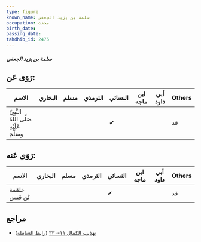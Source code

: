 ```yaml
---
type: figure
known_name: سلمة بن يزيد الجعفي
occupation: محدث
birth_date:
passing_date:
tahdhib_id: 2475
---
```

##### سلمة بن يزيد الجعفي

## رَوَى عَن:
| الاسم                                      | البخاري | مسلم | الترمذي | النسائي | ابن ماجه | أبي داود | Others |
| ------------------------------------------ | ------- | ---- | ------- | ------- | -------- | -------- | ------ |
| النَّبِيّ صَلَّى اللَّهُ عَلَيْهِ وسَلَّمَ |         |      |         | ✔       |          |          | قد     |
## رَوَى عَنه:
| الاسم         | البخاري | مسلم | الترمذي | النسائي | ابن ماجه | أبي داود | Others |
| ------------- | ------- | ---- | ------- | ------- | -------- | -------- | ------ |
| علقمة بْن قيس |         |      |         | ✔       |          |          | قد     |
## مراجع
- [تهذيب الكمال ١١-٣٣٠](obsidian://open?vault=Tahdhib-al-Kamal&file=Figures/٢٤٧٥-سلمة%20بن%20يزيد%20الجعفي) ([رابط الشاملة](https://shamela.ws/book/3722/5650))
